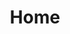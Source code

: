 ---
title: Home
hide_title: true
sections:
  - section_id: hero
    type: section_hero
    title: 'Hi, I''m Trevor.'
    content: >-
      I'm a sophomore studying Computer Science at North Carolina State University.
  - section_id: latest-projects
    type: section_portfolio
    layout_style: mosaic
    title: Portfolio
    subtitle: 'This is a small list of projects I''ve worked on.'
    projects_number: 8
layout: advanced
---